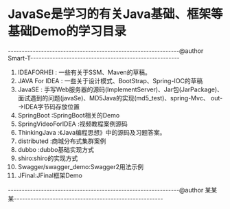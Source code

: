 # JavaSe是学习的有关Java基础、框架等基础Demo的学习目录
--------------------------------------------------------------@author Smart-T------------------------------------------------------
 1. IDEAFORHEI : 一些有关于SSM、Maven的草稿。
 2. JAVA For IDEA : 一些关于设计模式、BootStrap、Spring-IOC的草稿
 3. JavaSE  : 手写Web服务器的源码(ImplementServer)、Jar包(JarPackage)、面试遇到的问题(javaSe)、MD5Java的实现(md5_test)、spring-Mvc、
              out-->IDEA字节码存放位置
 4. SpringBoot  :SpringBoot相关的Demo
 5. SpringVideoForIDEA  :视频教程案例源码
 6. ThinkingJava  :《Java编程思想》中的源码及习题答案。
 7. distributed :商城分布式集群案例
 8. dubbo :dubbo基础实现方式
 9. shiro:shiro的实现方式
 10. Swagger/swagger_demo:Swagger2用法示例
 11. JFinal:JFinal框架Demo
 
--------------------------------------------------------------@author 某某某------------------------------------------------------
